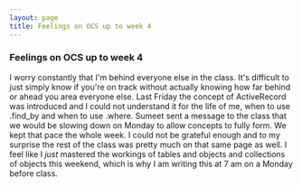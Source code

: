 ```yaml
---
layout: page
title: Feelings on OCS up to week 4
---
```

<h3>Feelings on OCS up to week 4</h3>

I worry constantly that I'm behind everyone else in the class. It's difficult to just simply know if you're on track without actually knowing how far behind or ahead you area everyone else.  Last Friday the concept of ActiveRecord was introduced and I could not understand it for the life of me, when to use .find_by and when to use .where.  Sumeet sent a message to the class that we would be slowing down on Monday to allow concepts to fully form.  We kept that pace the whole week. I could not be grateful enough and to my surprise the rest of the class was pretty much on that same page as well.  I feel like I *just* mastered the workings of tables and objects and collections of objects this weekend, which is why I am writing this at 7 am on a Monday before class. 